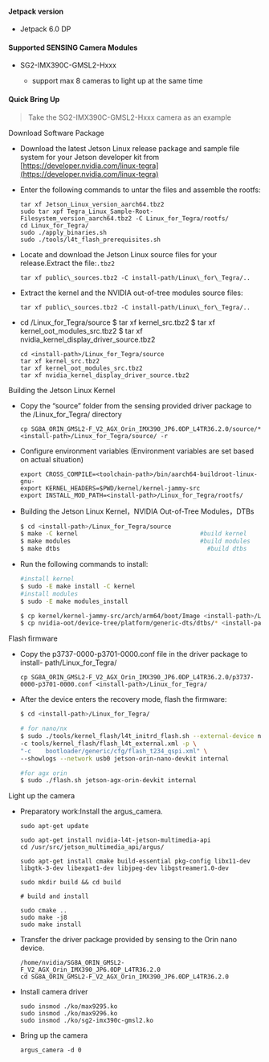 #### Jetpack version

* Jetpack 6.0 DP

#### Supported SENSING Camera Modules

* SG2-IMX390C-GMSL2-Hxxx

  * support max 8 cameras to light up at the same time

#### Quick Bring Up

> Take the SG2-IMX390C-GMSL2-Hxxx camera as an example

Download Software Package

* Download the latest Jetson Linux release package and sample file system for your Jetson developer kit from [https://developer.nvidia.com/linux-tegra](https://developer.nvidia.com/linux-tegra)
* Enter the following commands to untar the files and assemble the rootfs:

  ```
  tar xf Jetson_Linux_version_aarch64.tbz2
  sudo tar xpf Tegra_Linux_Sample-Root-Filesystem_version_aarch64.tbz2 -C Linux_for_Tegra/rootfs/
  cd Linux_for_Tegra/
  sudo ./apply_binaries.sh
  sudo ./tools/l4t_flash_prerequisites.sh
  ```
* Locate and download the Jetson Linux source files for your release.Extract the file:`.tbz2`

  ```
  tar xf public\_sources.tbz2 -C install-path/Linux\_for\_Tegra/..
  ```
* Extract the kernel and the NVIDIA out-of-tree modules source files:

  ```
  tar xf public\_sources.tbz2 -C install-path/Linux\_for\_Tegra/..
  ```
* cd <install-path>/Linux\_for\_Tegra/source \$ tar xf kernel\_src.tbz2 \$ tar xf kernel\_oot\_modules\_src.tbz2 \$ tar xf nvidia\_kernel\_display\_driver\_source.tbz2

  ```
  cd <install-path>/Linux_for_Tegra/source
  tar xf kernel_src.tbz2
  tar xf kernel_oot_modules_src.tbz2
  tar xf nvidia_kernel_display_driver_source.tbz2
  ```

Building the Jetson Linux Kernel

* Copy the “source” folder from the sensing provided driver package to the <install-path>/Linux\_for\_Tegra/ directory

  ```
  cp SG8A_ORIN_GMSL2-F_V2_AGX_Orin_IMX390_JP6.0DP_L4TR36.2.0/source/* <install-path>/Linux_for_Tegra/source/ -r
  ```
* Configure environment variables (Environment variables are set based on actual situation)

  ```
  export CROSS_COMPILE=<toolchain-path>/bin/aarch64-buildroot-linux-gnu-
  export KERNEL_HEADERS=$PWD/kernel/kernel-jammy-src
  export INSTALL_MOD_PATH=<install-path>/Linux_for_Tegra/rootfs/
  ```
* Building the Jetson Linux Kernel，NVIDIA Out-of-Tree Modules，DTBs

  ```Bash
  $ cd <install-path>/Linux_for_Tegra/source
  $ make -C kernel                                  #build kernel
  $ make modules                                    #build modules
  $ make dtbs                                         #build dtbs
  ```
* Run the following commands to install:

  ```Bash
  #install kernel
  $ sudo -E make install -C kernel
  #install modules  
  $ sudo -E make modules_install 

  $ cp kernel/kernel-jammy-src/arch/arm64/boot/Image <install-path>/Linux_for_Tegra/kernel/Image
  $ cp nvidia-oot/device-tree/platform/generic-dts/dtbs/* <install-path>/Linux_for_Tegra/kernel/dtb/
  ```

Flash firmware

* Copy the p3737-0000-p3701-0000.conf file in the driver package to install-
  path/Linux_for_Tegra/

  ```
  cp SG8A_ORIN_GMSL2-F_V2_AGX_Orin_IMX390_JP6.0DP_L4TR36.2.0/p3737-0000-p3701-0000.conf <install-path>/Linux_for_Tegra/
  ```
* After the device enters the recovery mode, flash the firmware:

  ```Bash
  $ cd <install-path>/Linux_for_Tegra/

  # for nano/nx
  $ sudo ./tools/kernel_flash/l4t_initrd_flash.sh --external-device nvme0n1p1 \
  -c tools/kernel_flash/flash_l4t_external.xml -p \
  "-c    bootloader/generic/cfg/flash_t234_qspi.xml" \
  --showlogs --network usb0 jetson-orin-nano-devkit internal

  #for agx orin
  $ sudo ./flash.sh jetson-agx-orin-devkit internal
  ```

Light up the camera

* Preparatory work:Install the argus\_camera.

  ```
  sudo apt-get update

  sudo apt-get install nvidia-l4t-jetson-multimedia-api
  cd /usr/src/jetson_multimedia_api/argus/

  sudo apt-get install cmake build-essential pkg-config libx11-dev libgtk-3-dev libexpat1-dev libjpeg-dev libgstreamer1.0-dev

  sudo mkdir build && cd build

  # build and install

  sudo cmake ..
  sudo make -j8
  sudo make install
  ```
* Transfer the driver package provided by sensing to the Orin nano device.

  ```
  /home/nvidia/SG8A_ORIN_GMSL2-F_V2_AGX_Orin_IMX390_JP6.0DP_L4TR36.2.0
  cd SG8A_ORIN_GMSL2-F_V2_AGX_Orin_IMX390_JP6.0DP_L4TR36.2.0
  ```
* Install camera driver

  ```
  sudo insmod ./ko/max9295.ko
  sudo insmod ./ko/max9296.ko
  sudo insmod ./ko/sg2-imx390c-gmsl2.ko
  ```
* Bring up the camera

  ```
  argus_camera -d 0
  ```
